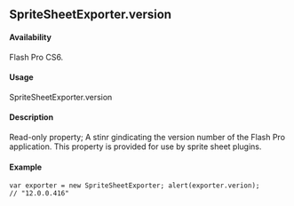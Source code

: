 ## SpriteSheetExporter.version

#### Availability

Flash Pro CS6.

#### Usage

SpriteSheetExporter.version

#### Description

Read-only property; A stinr gindicating the version number of the Flash Pro application. This property is provided for use by sprite sheet plugins.

#### Example

```
var exporter = new SpriteSheetExporter; alert(exporter.verion);
// "12.0.0.416"

```